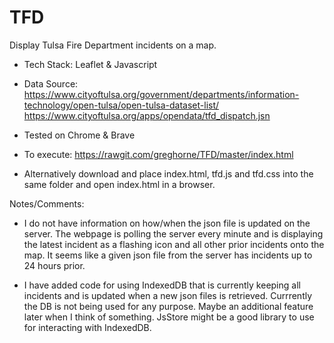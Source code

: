 # TFD

Display Tulsa Fire Department incidents on a map.

* Tech Stack: Leaflet & Javascript

* Data Source: https://www.cityoftulsa.org/government/departments/information-technology/open-tulsa/open-tulsa-dataset-list/
https://www.cityoftulsa.org/apps/opendata/tfd_dispatch.jsn

* Tested on Chrome & Brave

* To execute: https://rawgit.com/greghorne/TFD/master/index.html

* Alternatively download and place index.html, tfd.js and tfd.css into the same folder and open index.html in a browser.


Notes/Comments:

* I do not have information on how/when the json file is updated on the server.  The webpage is polling the server every minute and is displaying the latest incident as a flashing icon and all other prior incidents onto the map.  It seems like a given json file from the server has incidents up to 24 hours prior.

* I have added code for using IndexedDB that is currently keeping all incidents and is updated when a new json files is retrieved.  Currrently the DB is not being used for any purpose.  Maybe an additional feature later when I think of something.  JsStore might be a good library to use for interacting with IndexedDB.




